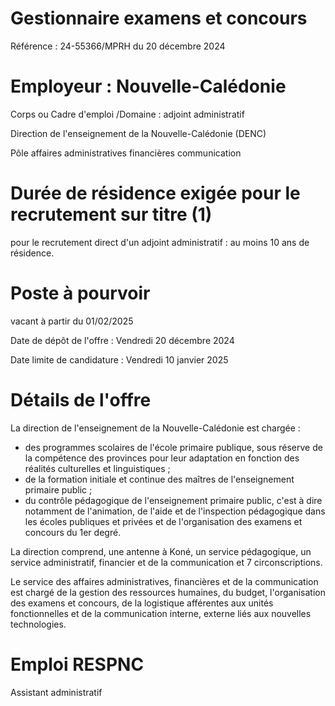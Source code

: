 # Gestionnaire examens et concours

Référence : 24-55366/MPRH du 20 décembre 2024

# Employeur : Nouvelle-Calédonie

Corps ou Cadre d'emploi /Domaine : adjoint administratif

Direction de l'enseignement de la Nouvelle-Calédonie (DENC)

Pôle affaires administratives financières communication

# Durée de résidence exigée pour le recrutement sur titre (1)

pour le recrutement direct d'un adjoint administratif : au moins 10 ans de résidence.

# Poste à pourvoir

vacant à partir du 01/02/2025

Date de dépôt de l'offre : Vendredi 20 décembre 2024

Date limite de candidature : Vendredi 10 janvier 2025

# Détails de l'offre

La direction de l'enseignement de la Nouvelle-Calédonie est chargée :

- des programmes scolaires de l'école primaire publique, sous réserve de la compétence des provinces pour leur adaptation en fonction des réalités culturelles et linguistiques ;
- de la formation initiale et continue des maîtres de l'enseignement primaire public ;
- du contrôle pédagogique de l'enseignement primaire public, c'est à dire notamment de l'animation, de l'aide et de l'inspection pédagogique dans les écoles publiques et privées et de l'organisation des examens et concours du 1er degré.

La direction comprend, une antenne à Koné, un service pédagogique, un service administratif, financier et de la communication et 7 circonscriptions.

Le service des affaires administratives, financières et de la communication est chargé de la gestion des ressources humaines, du budget, l'organisation des examens et concours, de la logistique afférentes aux unités fonctionnelles et de la communication interne, externe liés aux nouvelles technologies.

# Emploi RESPNC

Assistant administratif